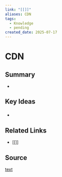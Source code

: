 ```yaml
---
link: "[[]]"
aliases: CDN
tags:
  - Knowledge
  - pending
created_date: 2025-07-17
---
```

# CDN
## Summary
- 
## Key Ideas
### 
- 
## Related Links
- [[]]
## Source
[text](url) 
